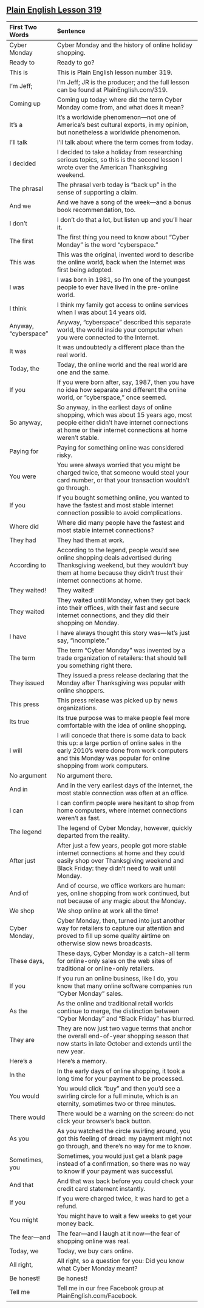 ## [Plain English Lesson 319](https://PlainEnglish.com/number/319/) 
 
|First Two Words      |Sentence                                                                                                                                                                                                       | 
|:--------------------|:--------------------------------------------------------------------------------------------------------------------------------------------------------------------------------------------------------------| 
|Cyber Monday         |Cyber Monday and the history of online holiday shopping.                                                                                                                                                       | 
|Ready to             |Ready to go?                                                                                                                                                                                                   | 
|This is              |This is Plain English lesson number 319.                                                                                                                                                                       | 
|I’m Jeff;            |I’m Jeff; JR is the producer; and the full lesson can be found at PlainEnglish.com/319.                                                                                                                        | 
|Coming up            |Coming up today: where did the term Cyber Monday come from, and what does it mean?                                                                                                                             | 
|It’s a               |It’s a worldwide phenomenon—not one of America’s best cultural exports, in my opinion, but nonetheless a worldwide phenomenon.                                                                                 | 
|I’ll talk            |I’ll talk about where the term comes from today.                                                                                                                                                               | 
|I decided            |I decided to take a holiday from researching serious topics, so this is the second lesson I wrote over the American Thanksgiving weekend.                                                                      | 
|The phrasal          |The phrasal verb today is “back up” in the sense of supporting a claim.                                                                                                                                        | 
|And we               |And we have a song of the week—and a bonus book recommendation, too.                                                                                                                                           | 
|I don’t              |I don’t do that a lot, but listen up and you’ll hear it.                                                                                                                                                       | 
|The first            |The first thing you need to know about “Cyber Monday” is the word “cyberspace.”                                                                                                                                | 
|This was             |This was the original, invented word to describe the online world, back when the Internet was first being adopted.                                                                                             | 
|I was                |I was born in 1981, so I’m one of the youngest people to ever have lived in the pre-online world.                                                                                                              | 
|I think              |I think my family got access to online services when I was about 14 years old.                                                                                                                                 | 
|Anyway, “cyberspace” |Anyway, “cyberspace” described this separate world, the world inside your computer when you were connected to the Internet.                                                                                    | 
|It was               |It was undoubtedly a different place than the real world.                                                                                                                                                      | 
|Today, the           |Today, the online world and the real world are one and the same.                                                                                                                                               | 
|If you               |If you were born after, say, 1987, then you have no idea how separate and different the online world, or “cyberspace,” once seemed.                                                                            | 
|So anyway,           |So anyway, in the earliest days of online shopping, which was about 15 years ago, most people either didn’t have internet connections at home or their internet connections at home weren’t stable.            | 
|Paying for           |Paying for something online was considered risky.                                                                                                                                                              | 
|You were             |You were always worried that you might be charged twice, that someone would steal your card number, or that your transaction wouldn’t go through.                                                              | 
|If you               |If you bought something online, you wanted to have the fastest and most stable internet connection possible to avoid complications.                                                                            | 
|Where did            |Where did many people have the fastest and most stable internet connections?                                                                                                                                   | 
|They had             |They had them at work.                                                                                                                                                                                         | 
|According to         |According to the legend, people would see online shopping deals advertised during Thanksgiving weekend, but they wouldn’t buy them at home because they didn’t trust their internet connections at home.       | 
|They waited!         |They waited!                                                                                                                                                                                                   | 
|They waited          |They waited until Monday, when they got back into their offices, with their fast and secure internet connections, and they did their shopping on Monday.                                                       | 
|I have               |I have always thought this story was—let’s just say, “incomplete.”                                                                                                                                             | 
|The term             |The term “Cyber Monday” was invented by a trade organization of retailers: that should tell you something right there.                                                                                         | 
|They issued          |They issued a press release declaring that the Monday after Thanksgiving was popular with online shoppers.                                                                                                     | 
|This press           |This press release was picked up by news organizations.                                                                                                                                                        | 
|Its true             |Its true purpose was to make people feel more comfortable with the idea of online shopping.                                                                                                                    | 
|I will               |I will concede that there is some data to back this up: a large portion of online sales in the early 2010’s were done from work computers and this Monday was popular for online shopping from work computers. | 
|No argument          |No argument there.                                                                                                                                                                                             | 
|And in               |And in the very earliest days of the internet, the most stable connection was often at an office.                                                                                                              | 
|I can                |I can confirm people were hesitant to shop from home computers, where internet connections weren’t as fast.                                                                                                    | 
|The legend           |The legend of Cyber Monday, however, quickly departed from the reality.                                                                                                                                        | 
|After just           |After just a few years, people got more stable internet connections at home and they could easily shop over Thanksgiving weekend and Black Friday: they didn’t need to wait until Monday.                      | 
|And of               |And of course, we office workers are human: yes, online shopping from work continued, but not because of any magic about the Monday.                                                                           | 
|We shop              |We shop online at work all the time!                                                                                                                                                                           | 
|Cyber Monday,        |Cyber Monday, then, turned into just another way for retailers to capture our attention and proved to fill up some quality airtime on otherwise slow news broadcasts.                                          | 
|These days,          |These days, Cyber Monday is a catch-all term for online-only sales on the web sites of traditional or online-only retailers.                                                                                   | 
|If you               |If you run an online business, like I do, you know that many online software companies run “Cyber Monday” sales.                                                                                               | 
|As the               |As the online and traditional retail worlds continue to merge, the distinction between “Cyber Monday” and “Black Friday” has blurred.                                                                          | 
|They are             |They are now just two vague terms that anchor the overall end-of-year shopping season that now starts in late October and extends until the new year.                                                          | 
|Here’s a             |Here’s a memory.                                                                                                                                                                                               | 
|In the               |In the early days of online shopping, it took a long time for your payment to be processed.                                                                                                                    | 
|You would            |You would click “buy” and then you’d see a swirling circle for a full minute, which is an eternity, sometimes two or three minutes.                                                                            | 
|There would          |There would be a warning on the screen: do not click your browser’s back button.                                                                                                                               | 
|As you               |As you watched the circle swirling around, you got this feeling of dread: my payment might not go through, and there’s no way for me to know.                                                                  | 
|Sometimes, you       |Sometimes, you would just get a blank page instead of a confirmation, so there was no way to know if your payment was successful.                                                                              | 
|And that             |And that was back before you could check your credit card statement instantly.                                                                                                                                 | 
|If you               |If you were charged twice, it was hard to get a refund.                                                                                                                                                        | 
|You might            |You might have to wait a few weeks to get your money back.                                                                                                                                                     | 
|The fear—and         |The fear—and I laugh at it now—the fear of shopping online was real.                                                                                                                                           | 
|Today, we            |Today, we buy cars online.                                                                                                                                                                                     | 
|All right,           |All right, so a question for you: Did you know what Cyber Monday meant?                                                                                                                                        | 
|Be honest!           |Be honest!                                                                                                                                                                                                     | 
|Tell me              |Tell me in our free Facebook group at PlainEnglish.com/Facebook.                                                                                                                                               |
